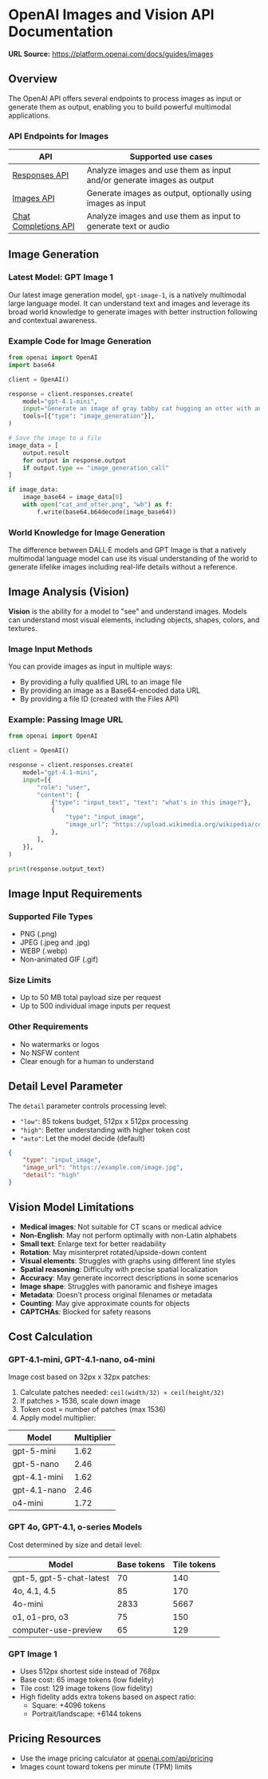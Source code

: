 # OpenAI Images and Vision API Documentation

**URL Source:** https://platform.openai.com/docs/guides/images

## Overview

The OpenAI API offers several endpoints to process images as input or generate them as output, enabling you to build powerful multimodal applications.

### API Endpoints for Images

| API | Supported use cases |
|-----|-------------------|
| [Responses API](https://platform.openai.com/docs/api-reference/responses) | Analyze images and use them as input and/or generate images as output |
| [Images API](https://platform.openai.com/docs/api-reference/images) | Generate images as output, optionally using images as input |
| [Chat Completions API](https://platform.openai.com/docs/api-reference/chat) | Analyze images and use them as input to generate text or audio |

## Image Generation

### Latest Model: GPT Image 1
Our latest image generation model, `gpt-image-1`, is a natively multimodal large language model. It can understand text and images and leverage its broad world knowledge to generate images with better instruction following and contextual awareness.

### Example Code for Image Generation
```python
from openai import OpenAI
import base64

client = OpenAI() 

response = client.responses.create(
    model="gpt-4.1-mini",
    input="Generate an image of gray tabby cat hugging an otter with an orange scarf",
    tools=[{"type": "image_generation"}],
)

# Save the image to a file
image_data = [
    output.result
    for output in response.output
    if output.type == "image_generation_call"
]

if image_data:
    image_base64 = image_data[0]
    with open("cat_and_otter.png", "wb") as f:
        f.write(base64.b64decode(image_base64))
```

### World Knowledge for Image Generation
The difference between DALL·E models and GPT Image is that a natively multimodal language model can use its visual understanding of the world to generate lifelike images including real-life details without a reference.

## Image Analysis (Vision)

**Vision** is the ability for a model to "see" and understand images. Models can understand most visual elements, including objects, shapes, colors, and textures.

### Image Input Methods
You can provide images as input in multiple ways:
- By providing a fully qualified URL to an image file
- By providing an image as a Base64-encoded data URL
- By providing a file ID (created with the Files API)

### Example: Passing Image URL
```python
from openai import OpenAI

client = OpenAI()

response = client.responses.create(
    model="gpt-4.1-mini",
    input=[{
        "role": "user",
        "content": [
            {"type": "input_text", "text": "what's in this image?"},
            {
                "type": "input_image",
                "image_url": "https://upload.wikimedia.org/wikipedia/commons/thumb/d/dd/Gfp-wisconsin-madison-the-nature-boardwalk.jpg/2560px-Gfp-wisconsin-madison-the-nature-boardwalk.jpg",
            },
        ],
    }],
)

print(response.output_text)
```

## Image Input Requirements

### Supported File Types
- PNG (.png)
- JPEG (.jpeg and .jpg)
- WEBP (.webp)
- Non-animated GIF (.gif)

### Size Limits
- Up to 50 MB total payload size per request
- Up to 500 individual image inputs per request

### Other Requirements
- No watermarks or logos
- No NSFW content
- Clear enough for a human to understand

## Detail Level Parameter

The `detail` parameter controls processing level:
- `"low"`: 85 tokens budget, 512px x 512px processing
- `"high"`: Better understanding with higher token cost
- `"auto"`: Let the model decide (default)

```json
{
    "type": "input_image",
    "image_url": "https://example.com/image.jpg",
    "detail": "high"
}
```

## Vision Model Limitations

- **Medical images**: Not suitable for CT scans or medical advice
- **Non-English**: May not perform optimally with non-Latin alphabets
- **Small text**: Enlarge text for better readability
- **Rotation**: May misinterpret rotated/upside-down content
- **Visual elements**: Struggles with graphs using different line styles
- **Spatial reasoning**: Difficulty with precise spatial localization
- **Accuracy**: May generate incorrect descriptions in some scenarios
- **Image shape**: Struggles with panoramic and fisheye images
- **Metadata**: Doesn't process original filenames or metadata
- **Counting**: May give approximate counts for objects
- **CAPTCHAs**: Blocked for safety reasons

## Cost Calculation

### GPT-4.1-mini, GPT-4.1-nano, o4-mini
Image cost based on 32px x 32px patches:

1. Calculate patches needed: `ceil(width/32) × ceil(height/32)`
2. If patches > 1536, scale down image
3. Token cost = number of patches (max 1536)
4. Apply model multiplier:

| Model | Multiplier |
|-------|-----------|
| gpt-5-mini | 1.62 |
| gpt-5-nano | 2.46 |
| gpt-4.1-mini | 1.62 |
| gpt-4.1-nano | 2.46 |
| o4-mini | 1.72 |

### GPT 4o, GPT-4.1, o-series Models
Cost determined by size and detail level:

| Model | Base tokens | Tile tokens |
|-------|------------|-------------|
| gpt-5, gpt-5-chat-latest | 70 | 140 |
| 4o, 4.1, 4.5 | 85 | 170 |
| 4o-mini | 2833 | 5667 |
| o1, o1-pro, o3 | 75 | 150 |
| computer-use-preview | 65 | 129 |

### GPT Image 1
- Uses 512px shortest side instead of 768px
- Base cost: 65 image tokens (low fidelity)
- Tile cost: 129 image tokens (low fidelity)
- High fidelity adds extra tokens based on aspect ratio:
  - Square: +4096 tokens
  - Portrait/landscape: +6144 tokens

## Pricing Resources
- Use the image pricing calculator at [openai.com/api/pricing](https://openai.com/api/pricing/)
- Images count toward tokens per minute (TPM) limits